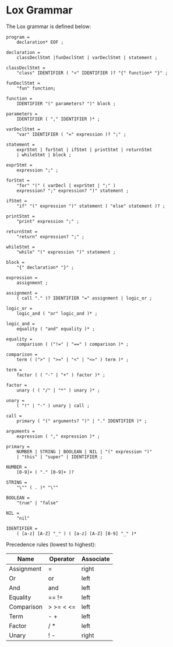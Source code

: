 # Lox Grammar

The Lox grammar is defined below:

```BNF
program = 
    declaration* EOF ;

declaration = 
    classDeclStmt |funDeclStmt | varDeclStmt | statement ;

classDeclStmt =
    "class" IDENTIFIER ( "<" IDENTIFIER )? "{" function* "}" ;

funDeclStmt =
    "fun" function;

function =
    IDENTIFIER "(" parameters? ")" block ;

parameters =
    IDENTIFIER ( "," IDENTIFIER )* ;

varDeclStmt =
    "var" IDENTIFIER ( "=" expression )? ";" ;

statement =
    exprStmt | forStmt | ifStmt | printStmt | returnStmt 
    | whileStmt | block ;

exprStmt =
    expression ";" ;

forStmt =
    "for" "(" ( varDecl | exprStmt | ";" )
    expression? ";" expression? ")" statement ;

ifStmt =
    "if" "(" expression ")" statement ( "else" statement )? ;

printStmt =
    "print" expression ";" ;

returnStmt =
    "return" expression? ";" ;

whileStmt =
    "while" "(" expression ")" statement ;

block =
    "{" declaration* "}" ;

expression =
    assignment ;

assignment =
    ( call "." )? IDENTIFIER "=" assignment | logic_or ;

logic_or =
    logic_and ( "or" logic_and )* ;

logic_and =
    equality ( "and" equality )* ;

equality =
    comparison ( ("!=" | "==" ) comparison )* ;

comparison =
    term ( (">" | ">=" | "<" | "<=" ) term )* ;

term =
    factor ( ( "-" | "+" ) factor )* ;

factor =
    unary ( ( "/" | "*" ) unary )* ;

unary =
    ( "!" | "-" ) unary | call ;

call =
    primary ( "(" arguments? ")" | "." IDENTIFIER )* ;

arguments =
    expression ( "," expression )* ;

primary =
    NUMBER | STRING | BOOLEAN | NIL | "(" expression ")"
    | "this" | "super" | IDENTIFIER ;

NUMBER =
    [0-9]+ ( "." [0-9]+ )?

STRING =
    "\"" ( . )* "\""

BOOLEAN =
    "true" | "false"

NIL =
    "nil"

IDENTIFIER =
    ( [a-z] [A-Z] "_" ) ( [a-z] [A-Z] [0-9] "_" )*
```

Precedence rules (lowest to highest):

| Name       | Operator  | Associate |
| ---------- | --------- | --------- |
| Assignment | =         | right     |
| Or         | or        | left      |
| And        | and       | left      |
| Equality   | == !=     | left      |
| Comparison | > >= < <= | left      |
| Term       | - +       | left      |
| Factor     | / *       | left      |
| Unary      | ! -       | right     |

